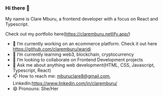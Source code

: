 ### Hi there 👋

My name is Clare Mburu, a frontend developer with a focus on React and Typescript.

Check out my portfolio here(https://claremburu.netlify.app/)

- 🔭 I’m currently working on an ecommerce platform. Check it out here https://github.com/claremburu/waridi
- 🌱 I’m currently learning web3, blockchain, cryptocurrency
- 👯 I’m looking to collaborate on Frontend Development projects
- 💬 Ask me about anything web development(HTML, CSS, Javascript, Typescript, React)
- 📫 How to reach me: mburuclare8@gmail.com, LinkedIn:https://www.linkedin.com/in/claremburu/
- 😄 Pronouns: She/Her
